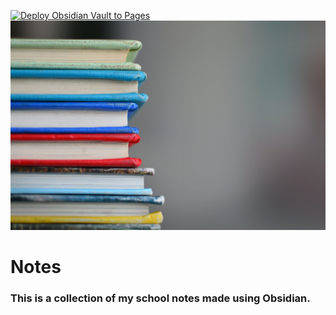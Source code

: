 [![Deploy Obsidian Vault to Pages](https://github.com/RCNOverwatcher/notes/actions/workflows/obsidianhtml.yml/badge.svg)](https://github.com/RCNOverwatcher/notes/actions/workflows/obsidianhtml.yml)
![school.jpg](assets/school.jpg)
# Notes

### This is a collection of my school notes made using Obsidian.
